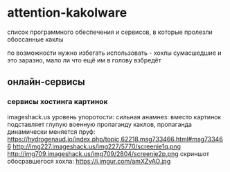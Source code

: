 # attention-kakolware
список программного обеспечения и сервисов, в которые пролезли обоссанные каклы

по возможности нужно избегать использовать - хохлы сумасшедшие и это заразно, мало ли что ещё им в голову взбредёт

## онлайн-сервисы
### сервисы хостинга картинок
imageshack.us
уровень упоротости: сильная
анамнез: вместо картинок подставляет глупую военную пропаганду каклов, пропаганда динамически меняется
пруф: https://hydrogenaud.io/index.php/topic,62218.msg733466.html#msg733466 http://img227.imageshack.us/img227/5770/screenie1q.png http://img709.imageshack.us/img709/2804/screenie2p.png
скриншот обосравшегося хохла: https://i.imgur.com/amXZyAO.jpg
